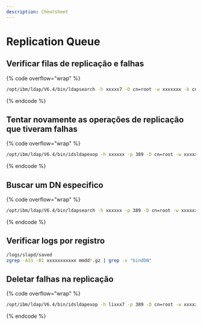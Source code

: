 ```yaml
---
description: Cheatsheet
---
```


# Replication Queue

## Verificar filas de replicação e falhas

{% code overflow="wrap" %}
```bash
/opt/ibm/ldap/V6.4/bin/ldapsearch -h xxxxx7 -D cn=root -w xxxxxxx -b cn=lixxx8,cn=lixxx7,ibm-replicagroup=default,c=br objectclass=* ++ibmrepl
```
{% endcode %}

## Tentar novamente as operações de replicação que tiveram falhas

{% code overflow="wrap" %}
```bash
/opt/ibm/ldap/V6.4/bin/idsldapexop -h xxxxxx -p 389 -D cn=root -w xxxxxx -op controlreplerr -ra cn=lixxx8,cn=lixxx7,ibm-replicaGroup=default,c=br -retry all
```
{% endcode %}

## Buscar um DN especifico

{% code overflow="wrap" %}
```bash
/opt/ibm/ldap/V6.4/bin/ldapsearch -h xxxxxx -p 389 -D cn=root -w xxxxxx -b C=BR uid=xxxxxxxxxxx
```
{% endcode %}

## Verificar logs por registro

```bash
/logs/slapd/saved
zgrep -A11 -B1 xxxxxxxxxxx mmdd*.gz | grep -v "bindDN"
```

## Deletar falhas na replicação

{% code overflow="wrap" %}
```bash
/opt/ibm/ldap/V6.4/bin/idsldapexop -h lixxx7 -p 389 -D cn=root -w xxxxxx -op controlreplerr -ra cn=lixxxx8,cn=lixxx7,ibm-replicaGroup=default,c=br -delete all
```
{% endcode %}
